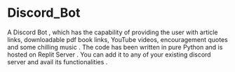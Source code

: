 # Discord_Bot
A Discord Bot , which has the capability of providing the user with article links, downloadable pdf book links, YouTube videos, encouragement quotes and some chilling music . The code has been written in pure Python and is hosted on Replit Server  . You can add it to any of your existing discord server and avail its functionalities . 
